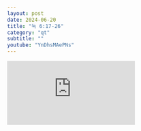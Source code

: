 ```yaml
---
layout: post
date: 2024-06-20
title: "눅 6:17-26"
category: "qt"
subtitle: ""
youtube: "YnDhsMAePNs"
---
```


<div class="youtube margin-large">
    <iframe src="https://www.youtube.com/embed/YnDhsMAePNs" title="YouTube video player" frameborder="0" allow="accelerometer; autoplay; clipboard-write; encrypted-media; gyroscope; picture-in-picture; web-share" allowfullscreen></iframe>
</div>

